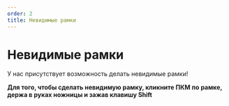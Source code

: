 ```yaml
---
order: 2
title: Невидимые рамки
---
```


# Невидимые рамки
У нас присутствует возможность делать невидимые рамки!

**Для того, чтобы сделать невидимую рамку, кликните ПКМ по рамке, держа в руках ножницы и зажав клавишу Shift**

